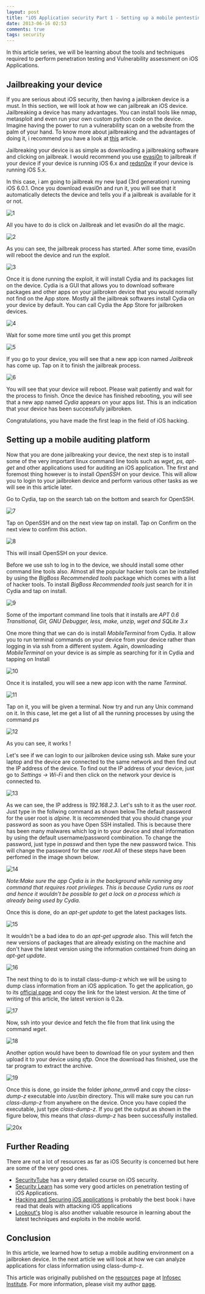 ```yaml
---
layout: post
title: "iOS Application security Part 1 - Setting up a mobile pentesting platform"
date: 2013-06-16 02:53
comments: true
tags: security
---
```


In this article series, we will be learning about the tools and techniques required to perform penetration testing and Vulnerability assessment on iOS Applications.

## Jailbreaking your device

If you are serious about iOS security, then having a jailbroken device is a must. In this section, we will look at how we can jailbreak an iOS device. Jailbreaking a device has many advantages. You can install tools like nmap, metasploit and even run your own custom python code on the device. Imagine having the power to run a vulnerability scan on a website from the palm of your hand. To know more about jailbreaking and the advantages of doing it, i recommend you have a look at [this](http://www.ibtimes.com/why-jailbreak-your-iphone-5-reasons-you-should-download-evasi0n-jailbreak-ios-6-1080412) article.

<!-- more -->

Jailbreaking your device is as simple as downloading a jailbreaking software and clicking on jailbreak. I would recommend you use [evasi0n](http://evasi0n.com/) to jailbreak if your device if your device is running iOS 6.x and [redsn0w](http://www.redsn0w.us/) if your device is running iOS 5.x.

In this case, i am going to jailbreak my new Ipad (3rd generation) running iOS 6.0.1\. Once you download evasi0n and run it, you will see that it automatically detects the device and tells you if a jailbreak is available for it or not.

![1](/images/posts/ios1/1.png)

All you have to do is click on Jailbreak and let evasi0n do all the magic.

![2](/images/posts/ios1/2.png)

As you can see, the jailbreak process has started. After some time, evasi0n will reboot the device and run the exploit.

![3](/images/posts/ios1/3.png)

Once it is done running the exploit, it will install Cydia and its packages list on the device. Cydia is a GUI that allows you to download software packages and other apps on your jailbroken device that you would normally not find on the App store. Mostly all the jailbreak softwares install Cydia on your device by default. You can call Cydia the App Store for jailbroken devices.

![4](/images/posts/ios1/4.png)

Wait for some more time until you get this prompt

![5](/images/posts/ios1/5.png)

If you go to your device, you will see that a new app icon named _Jailbreak_ has come up. Tap on it to finish the jailbreak process.

![6](/images/posts/ios1/6.PNG)

You will see that your device will reboot. Please wait patiently and wait for the process to finish. Once the device has finished rebooting, you will see that a new app named _Cydia_ appears on your apps list. This is an indication that your device has been successfully jailbroken.

Congratulations, you have made the first leap in the field of iOS hacking.

## Setting up a mobile auditing platform

Now that you are done jailbreaking your device, the next step is to install some of the very important linux command line tools such as _wget, ps, apt-get_ and other applications used for auditing an iOS application. The first and foremost thing however is to install _OpenSSH_ on your device. This will allow you to login to your jailbroken device and perform various other tasks as we will see in this article later.

Go to Cydia, tap on the search tab on the bottom and search for OpenSSH.

![7](/images/posts/ios1/7.PNG)

Tap on OpenSSH and on the next view tap on install. Tap on Confirm on the next view to confirm this action.

![8](/images/posts/ios1/8.PNG)

This will insall OpenSSH on your device.

Before we use ssh to log in to the device, we should install some other command line tools also. Almost all the popular hacker tools can be installed by using the _BigBoss Recommended tools_ package which comes with a list of hacker tools. To install _BigBoss Recommended tools_ just search for it in Cydia and tap on install.

![9](/images/posts/ios1/9.PNG)

Some of the important command line tools that it installs are _APT 0.6 Transitional, Git, GNU Debugger, less, make, unzip, wget and SQLite 3.x_

One more thing that we can do is install _MobileTerminal_ from Cydia. It allow you to run terminal commands on your device from your device rather than logging in via ssh from a different system. Again, downloading _MobileTerminal_ on your device is as simple as searching for it in Cydia and tapping on Install

![10](/images/posts/ios1/10.PNG)

Once it is installed, you will see a new app icon with the name _Terminal_.

![11](/images/posts/ios1/11.PNG)

Tap on it, you will be given a terminal. Now try and run any Unix command on it. In this case, let me get a list of all the running processes by using the command _ps_

![12](/images/posts/ios1/12.PNG)

As you can see, it works !

Let's see if we can login to our jailbroken device using ssh. Make sure your laptop and the device are connected to the same network and then find out the IP address of the device. To find out the IP address of your device, just go to _Settings -> Wi-Fi_ and then click on the network your device is connected to.

![13](/images/posts/ios1/13.PNG)

As we can see, the IP address is _192.168.2.3_. Let's ssh to it as the user _root_. Just type in the follwing command as shown below.The default password for the user root is _alpine_. It is recommended that you should change your password as soon as you have Open SSH installed. This is because there has been many malwares which log in to your device and steal information by using the default username/password combination. To change the password, just type in _passwd_ and then type the new password twice. This will change the password for the user _root_.All of these steps have been perfomed in the image shown below.

![14](/images/posts/ios1/14.png)

_Note:Make sure the app Cydia is in the background while running any command that requires root privileges. This is because Cydia runs as root and hence it wouldn't be possible to get a lock on a process which is already being used by Cydia._

Once this is done, do an _apt-get update_ to get the latest packages lists.

![15](/images/posts/ios1/15.png)

It wouldn't be a bad idea to do an _apt-get upgrade_ also. This will fetch the new versions of packages that are already existing on the machine and don't have the latest version using the information contained from doing an _apt-get update_.

![16](/images/posts/ios1/16.png)

The next thing to do is to install class-dump-z which we will be using to dump class information from an iOS application. To get the application, go to its [official page](https://code.google.com/p/networkpx/wiki/class_dump_z) and copy the link for the latest version. At the time of writing of this article, the latest version is 0.2a.

![17](/images/posts/ios1/17.png)

Now, ssh into your device and fetch the file from that link using the command _wget_.

![18](/images/posts/ios1/18.png)

Another option would have been to download file on your system and then upload it to your device using _sftp_. Once the download has finished, use the tar program to extract the archive.

![19](/images/posts/ios1/19.png)

Once this is done, go inside the folder _iphone_armv6_ and copy the _class-dump-z_ executable into _/usr/bin_ directory. This will make sure you can run _class-dump-z_ from anywhere on the device. Once you have copied the executable, just type _class-dump-z_. If you get the output as shown in the figure below, this means that _class-dump-z_ has been successfully installed.

![20x](/images/posts/ios1/20x.png)

## Further Reading

There are not a lot of resources as far as iOS Security is concerned but here are some of the very good ones.

*   [SecurityTube](http://www.securitytube.net/) has a very detailed course on iOS security.
*   [Security Learn](http://www.securitylearn.net/) has some very good articles on penetration testing of iOS Applications.
*   [Hacking and Securing iOS applications](http://www.amazon.com/Hacking-Securing-iOS-Applications-Hijacking/dp/1449318746) is probably the best book i have read that deals with attacking iOS applications
*   [Lookout's](https://blog.lookout.com/) blog is also another valuable resource in learning about the latest techniques and exploits in the mobile world.

## Conclusion

In this article, we learned how to setup a mobile auditing environment on a jailbroken device. In the next article we will look at how we can analyze applications for class information using class-dump-z.

This article was originally published on the [resources](http://resources.infosecinstitute.com/) page at [Infosec Institute](http://infosecinstitute.com/). For more information, please visit my author [page](http://resources.infosecinstitute.com/author/prateek/).